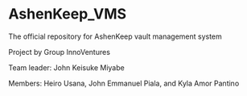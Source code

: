 # AshenKeep_VMS

The official repository for AshenKeep vault management system

Project by Group InnoVentures

Team leader: John Keisuke Miyabe

Members: Heiro Usana, John Emmanuel Piala, and Kyla Amor Pantino
